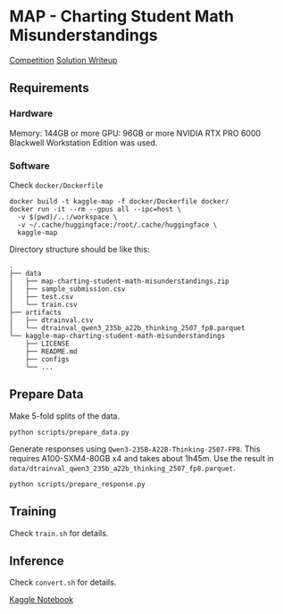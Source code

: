# MAP - Charting Student Math Misunderstandings

[Competition](https://www.kaggle.com/competitions/map-charting-student-math-misunderstandings)
[Solution Writeup](https://www.kaggle.com/competitions/map-charting-student-math-misunderstandings/writeups/1st-place-solution)

## Requirements

### Hardware

Memory: 144GB or more
GPU: 96GB or more
NVIDIA RTX PRO 6000 Blackwell Workstation Edition was used.

### Software

Check `docker/Dockerfile`
```
docker build -t kaggle-map -f docker/Dockerfile docker/
docker run -it --rm --gpus all --ipc=host \
  -v $(pwd)/..:/workspace \
  -v ~/.cache/huggingface:/root/.cache/huggingface \
  kaggle-map
```

Directory structure should be like this:
```
.
├── data
│   ├── map-charting-student-math-misunderstandings.zip
│   ├── sample_submission.csv
│   ├── test.csv
│   └── train.csv
├── artifacts
│   ├── dtrainval.csv
│   └── dtrainval_qwen3_235b_a22b_thinking_2507_fp8.parquet
└── kaggle-map-charting-student-math-misunderstandings
    ├── LICENSE
    ├── README.md
    ├── configs
    └── ...
```

## Prepare Data

Make 5-fold splits of the data.
```
python scripts/prepare_data.py
```

Generate responses using `Qwen3-235B-A22B-Thinking-2507-FP8`.
This requires A100-SXM4-80GB x4 and takes about 1h45m.
Use the result in `data/dtrainval_qwen3_235b_a22b_thinking_2507_fp8.parquet`.
```
python scripts/prepare_response.py
```

## Training

Check `train.sh` for details.


## Inference

Check `convert.sh` for details.

[Kaggle Notebook](https://www.kaggle.com/code/tascj0/map-submit)
